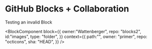 # GitHub Blocks + Collaboration

Testing an invalid Block

<BlockComponent
block={{
    owner:"Wattenberger",
    repo: "blocks2",
    id:"images",
    type: "folder",
  }}
context={{
    path:"",
    owner: "primer",
    repo: "octicons",
    sha: "HEAD",
  }}
/>
